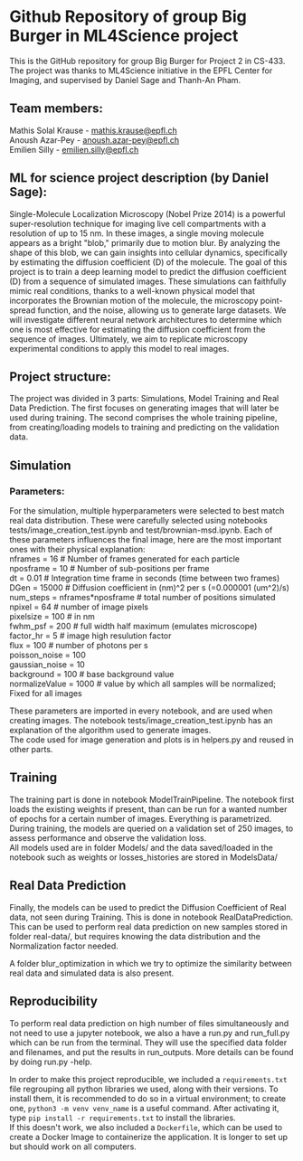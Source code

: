 # Github Repository of group Big Burger in ML4Science project

This is the GitHub repository for group Big Burger for Project 2 in CS-433.  
The project was thanks to ML4Science initiative in the EPFL Center for Imaging, and supervised by Daniel Sage and Thanh-An Pham. 

## Team members: 
  Mathis Solal Krause - mathis.krause@epfl.ch  
  Anoush Azar-Pey - anoush.azar-pey@epfl.ch  
  Emilien Silly - emilien.silly@epfl.ch  

## ML for science project description (by Daniel Sage):
Single-Molecule Localization Microscopy (Nobel Prize 2014) is a powerful super-resolution technique for imaging live cell compartments with a resolution of up to 15 nm. In these images, a single moving molecule appears as a bright "blob," primarily due to motion blur. By analyzing the shape of this blob, we can gain insights into cellular dynamics, specifically by estimating the diffusion coefficient (D) of the molecule.
The goal of this project is to train a deep learning model to predict the diffusion coefficient (D) from a sequence of simulated images. These simulations can faithfully mimic real conditions, thanks to a well-known physical model that incorporates the Brownian motion of the molecule, the microscopy point-spread function, and the noise, allowing us to generate large datasets. We will investigate different neural network architectures to determine which one is most effective for estimating the diffusion coefficient from the sequence of images. Ultimately, we aim to replicate microscopy experimental conditions to apply this model to real images.
 

## Project structure:

The project was divided in 3 parts: Simulations, Model Training and Real Data Prediction. The first focuses on generating images that will later be used during training. The second comprises the whole training pipeline, from creating/loading models to training and predicting on the validation data.


## Simulation
### Parameters:
For the simulation, multiple hyperparameters were selected to best match real data distribution. These were carefully selected using notebooks tests/image_creation_test.ipynb and test/brownian-msd.ipynb.
Each of these parameters influences the final image, here are the most important ones with their physical explanation:  
nframes = 16    # Number of frames generated for each particle  
nposframe = 10    # Number of sub-positions per frame  
dt = 0.01        # Integration time frame in seconds (time between two frames)  
DGen = 15000        # Diffusion coefficient in (nm)^2 per s (=0.000001 (um^2)/s)  
num_steps = nframes*nposframe  # total number of positions simulated 
npixel = 64 # number of image pixels  
pixelsize = 100 # in nm  
fwhm_psf = 200 # full width half maximum (emulates microscope)  
factor_hr = 5 # image high resulution factor  
flux = 100 # number of photons per s  
poisson_noise = 100   
gaussian_noise = 10  
background = 100 # base background value  
normalizeValue = 1000 # value by which all samples will be normalized; Fixed for all images 


These parameters are imported in every notebook, and are used when creating images. The notebook tests/image_creation_test.ipynb has an explanation of the algorithm used to generate images.   
The code used for image generation and plots is in helpers.py and reused in other parts. 

## Training 

The training part is done in notebook ModelTrainPipeline. The notebook first loads the existing weights if present, than can be run for a wanted number of epochs for a certain number of images. Everything is parametrized. During training, the models are queried on a validation set of 250 images, to assess performance and observe the validation loss.  
All models used are in folder Models/ and the data saved/loaded in the notebook such as weights or losses_histories are stored in ModelsData/

## Real Data Prediction

Finally, the models can be used to predict the Diffusion Coefficient of Real data, not seen during Training. This is done in notebook RealDataPrediction. This can be used to perform real data prediction on new samples stored in folder real-data/, but requires knowing the data distribution and the Normalization factor needed. 

A folder blur_optimization in which we try to optimize the similarity between real data and simulated data is also present.

## Reproducibility

To perform real data prediction on high number of files simultaneously and not need to use a jupyter notebook, we also a have a run.py and run_full.py which can be run from the terminal. They will use the specified data folder and filenames, and put the results in run_outputs. More details can be found by doing run.py -help.  

In order to make this project reproducible, we included a `requirements.txt` file regrouping all python libraries we used, along with their versions. To install them, it is recommended to do so in a virtual environment; to create one, `python3 -m venv venv_name` is a useful command. After activating it, type `pip install -r requirements.txt` to install the libraries.  
If this doesn't work, we also included a `Dockerfile`, which can be used to create a Docker Image to containerize the application. It is longer to set up but should work on all computers.
